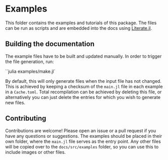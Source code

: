 # Examples

This folder contains the examples and tutorials of this package. The files can be run as
scripts and are embedded into the docs using [Literate.jl](https://fredrikekre.github.io/Literate.jl/v2/).

## Building the documentation

The example files have to be built and updated manually. In order to trigger the file
generation, run:

``julia examples/make.jl`

By default, this will only generate files when the input file has not changed. This is
achieved by keeping a checksum of the `main.jl` file in each example in a `Cache.toml`.
Total recompilation can be achieved by deleting this file, or alternatively you can just
delete the entries for which you wish to generate new files.

## Contributing

Contributions are welcome! Please open an issue or a pull request if you have any questions
or suggestions. The examples should be placed in their own folder, where the `main.jl` file
serves as the entry point. Any other files will be copied over to the `docs/src/examples`
folder, so you can use this to include images or other files.
